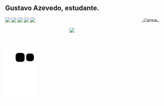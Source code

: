 ## Gustavo Azevedo, estudante.

  <img align="right" alt="Cansado" height="150" style="border-radius:50px;" src="https://media.discordapp.net/attachments/625132907903582208/1021915077571510292/tumblr_d165452a3419d8a90bceb513af9d64f3_5be78392_400.gif">
</div>



  <a href="https://www.youtube.com/channel/UC_-uuuZbY0AAt9CViNzvc-Q" target="_blank"><img src="https://img.shields.io/badge/YouTube-FF0000?style=for-the-badge&logo=youtube&logoColor=white" target="_blank"></a>
  <a href="https://www.instagram.com/guhcansado/" target="_blank"><img src="https://img.shields.io/badge/-Instagram-%23E4405F?style=for-the-badge&logo=instagram&logoColor=white" target="_blank"></a>
 	<a href="https://www.twitch.tv/guhcansado" target="_blank"><img src="https://img.shields.io/badge/Twitch-9146FF?style=for-the-badge&logo=twitch&logoColor=white" target="_blank"></a>
 <a href="https://discord.gg/hKmj3xv3Jm" target="_blank"><img src="https://img.shields.io/badge/Discord-7289DA?style=for-the-badge&logo=discord&logoColor=white" target="_blank"></a> 
  <a href = "mailto:contatorafaballerini@gmail.com"><img src="https://img.shields.io/badge/-Gmail-%23333?style=for-the-badge&logo=gmail&logoColor=white" target="_blank"></a>




<div align="center">
  <a href="https://www.twitch.tv/guhcansado">
  <img height="180em" src="https://github-readme-stats.vercel.app/api?username=GuhCansado&show_icons=true&theme=dark&include_all_commits=true&count_private=true"/>
</div> 


##


  ![Snake animation](https://github.com/guhcansado/guhcansado/blob/output/github-contribution-grid-snake.svg)
</div>
